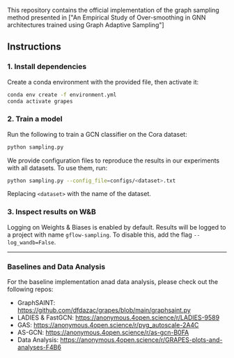 

This repository contains the official implementation of the graph sampling method presented in ["An Empirical Study of Over-smoothing in GNN architectures trained using Graph Adaptive
 Sampling"]

## Instructions

### 1. Install dependencies

Create a conda environment with the provided file, then activate it:

```sh
conda env create -f environment.yml
conda activate grapes
```

### 2. Train a model

Run the following to train a GCN classifier on the Cora dataset:

```sh
python sampling.py
```

We provide configuration files to reproduce the results in our experiments with all datasets.
To use them, run:

```sh
python sampling.py --config_file=configs/<dataset>.txt
```

Replacing `<dataset>` with the name of the dataset.

### 3. Inspect results on W&B

Logging on Weights & Biases is enabled by default. Results will be logged to a project with name `gflow-sampling`.
To disable this, add the flag `--log_wandb=False`.

---

### Baselines and Data Analysis

For the baseline implementation anad data analysis, please check out the following repos:

* GraphSAINT: https://github.com/dfdazac/grapes/blob/main/graphsaint.py
* LADIES & FastGCN: https://anonymous.4open.science/r/LADIES-9589
* GAS: https://anonymous.4open.science/r/pyg_autoscale-2A4C
* AS-GCN: https://anonymous.4open.science/r/as-gcn-B0FA
* Data Analysis: https://anonymous.4open.science/r/GRAPES-plots-and-analyses-F4B6
